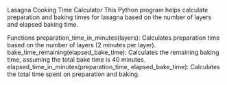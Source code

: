 Lasagna Cooking Time Calculator
This Python program helps calculate preparation and baking times for lasagna based on the number of layers and elapsed baking time.

Functions
preparation_time_in_minutes(layers): Calculates preparation time based on the number of layers (2 minutes per layer).
bake_time_remaining(elapsed_bake_time): Calculates the remaining baking time, assuming the total bake time is 40 minutes.
elapsed_time_in_minutes(preparation_time, elapsed_bake_time): Calculates the total time spent on preparation and baking.
